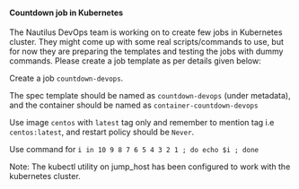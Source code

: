#### Countdown job in Kubernetes

The Nautilus DevOps team is working on to create few jobs in Kubernetes cluster. They might come up with some real scripts/commands to use, but for now they are preparing the templates and testing the jobs with dummy commands. Please create a job template as per details given below:


Create a job `countdown-devops`.

The spec template should be named as `countdown-devops` (under metadata), and the container should be named as `container-countdown-devops`

Use image `centos` with `latest` tag only and remember to mention tag i.e `centos:latest`, and restart policy should be `Never`.

Use command for `i in 10 9 8 7 6 5 4 3 2 1 ; do echo $i ; done`

Note: The kubectl utility on jump_host has been configured to work with the kubernetes cluster.


